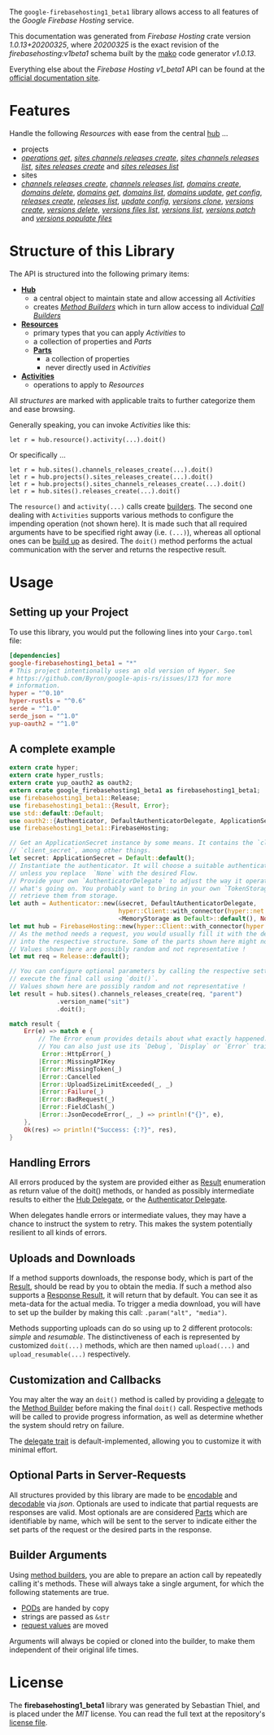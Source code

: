 <!---
DO NOT EDIT !
This file was generated automatically from 'src/mako/api/README.md.mako'
DO NOT EDIT !
-->
The `google-firebasehosting1_beta1` library allows access to all features of the *Google Firebase Hosting* service.

This documentation was generated from *Firebase Hosting* crate version *1.0.13+20200325*, where *20200325* is the exact revision of the *firebasehosting:v1beta1* schema built by the [mako](http://www.makotemplates.org/) code generator *v1.0.13*.

Everything else about the *Firebase Hosting* *v1_beta1* API can be found at the
[official documentation site](https://firebase.google.com/docs/hosting/).
# Features

Handle the following *Resources* with ease from the central [hub](https://docs.rs/google-firebasehosting1_beta1/1.0.13+20200325/google_firebasehosting1_beta1/struct.FirebaseHosting.html) ... 

* projects
 * [*operations get*](https://docs.rs/google-firebasehosting1_beta1/1.0.13+20200325/google_firebasehosting1_beta1/struct.ProjectOperationGetCall.html), [*sites channels releases create*](https://docs.rs/google-firebasehosting1_beta1/1.0.13+20200325/google_firebasehosting1_beta1/struct.ProjectSiteChannelReleaseCreateCall.html), [*sites channels releases list*](https://docs.rs/google-firebasehosting1_beta1/1.0.13+20200325/google_firebasehosting1_beta1/struct.ProjectSiteChannelReleaseListCall.html), [*sites releases create*](https://docs.rs/google-firebasehosting1_beta1/1.0.13+20200325/google_firebasehosting1_beta1/struct.ProjectSiteReleaseCreateCall.html) and [*sites releases list*](https://docs.rs/google-firebasehosting1_beta1/1.0.13+20200325/google_firebasehosting1_beta1/struct.ProjectSiteReleaseListCall.html)
* sites
 * [*channels releases create*](https://docs.rs/google-firebasehosting1_beta1/1.0.13+20200325/google_firebasehosting1_beta1/struct.SiteChannelReleaseCreateCall.html), [*channels releases list*](https://docs.rs/google-firebasehosting1_beta1/1.0.13+20200325/google_firebasehosting1_beta1/struct.SiteChannelReleaseListCall.html), [*domains create*](https://docs.rs/google-firebasehosting1_beta1/1.0.13+20200325/google_firebasehosting1_beta1/struct.SiteDomainCreateCall.html), [*domains delete*](https://docs.rs/google-firebasehosting1_beta1/1.0.13+20200325/google_firebasehosting1_beta1/struct.SiteDomainDeleteCall.html), [*domains get*](https://docs.rs/google-firebasehosting1_beta1/1.0.13+20200325/google_firebasehosting1_beta1/struct.SiteDomainGetCall.html), [*domains list*](https://docs.rs/google-firebasehosting1_beta1/1.0.13+20200325/google_firebasehosting1_beta1/struct.SiteDomainListCall.html), [*domains update*](https://docs.rs/google-firebasehosting1_beta1/1.0.13+20200325/google_firebasehosting1_beta1/struct.SiteDomainUpdateCall.html), [*get config*](https://docs.rs/google-firebasehosting1_beta1/1.0.13+20200325/google_firebasehosting1_beta1/struct.SiteGetConfigCall.html), [*releases create*](https://docs.rs/google-firebasehosting1_beta1/1.0.13+20200325/google_firebasehosting1_beta1/struct.SiteReleaseCreateCall.html), [*releases list*](https://docs.rs/google-firebasehosting1_beta1/1.0.13+20200325/google_firebasehosting1_beta1/struct.SiteReleaseListCall.html), [*update config*](https://docs.rs/google-firebasehosting1_beta1/1.0.13+20200325/google_firebasehosting1_beta1/struct.SiteUpdateConfigCall.html), [*versions clone*](https://docs.rs/google-firebasehosting1_beta1/1.0.13+20200325/google_firebasehosting1_beta1/struct.SiteVersionCloneCall.html), [*versions create*](https://docs.rs/google-firebasehosting1_beta1/1.0.13+20200325/google_firebasehosting1_beta1/struct.SiteVersionCreateCall.html), [*versions delete*](https://docs.rs/google-firebasehosting1_beta1/1.0.13+20200325/google_firebasehosting1_beta1/struct.SiteVersionDeleteCall.html), [*versions files list*](https://docs.rs/google-firebasehosting1_beta1/1.0.13+20200325/google_firebasehosting1_beta1/struct.SiteVersionFileListCall.html), [*versions list*](https://docs.rs/google-firebasehosting1_beta1/1.0.13+20200325/google_firebasehosting1_beta1/struct.SiteVersionListCall.html), [*versions patch*](https://docs.rs/google-firebasehosting1_beta1/1.0.13+20200325/google_firebasehosting1_beta1/struct.SiteVersionPatchCall.html) and [*versions populate files*](https://docs.rs/google-firebasehosting1_beta1/1.0.13+20200325/google_firebasehosting1_beta1/struct.SiteVersionPopulateFileCall.html)




# Structure of this Library

The API is structured into the following primary items:

* **[Hub](https://docs.rs/google-firebasehosting1_beta1/1.0.13+20200325/google_firebasehosting1_beta1/struct.FirebaseHosting.html)**
    * a central object to maintain state and allow accessing all *Activities*
    * creates [*Method Builders*](https://docs.rs/google-firebasehosting1_beta1/1.0.13+20200325/google_firebasehosting1_beta1/trait.MethodsBuilder.html) which in turn
      allow access to individual [*Call Builders*](https://docs.rs/google-firebasehosting1_beta1/1.0.13+20200325/google_firebasehosting1_beta1/trait.CallBuilder.html)
* **[Resources](https://docs.rs/google-firebasehosting1_beta1/1.0.13+20200325/google_firebasehosting1_beta1/trait.Resource.html)**
    * primary types that you can apply *Activities* to
    * a collection of properties and *Parts*
    * **[Parts](https://docs.rs/google-firebasehosting1_beta1/1.0.13+20200325/google_firebasehosting1_beta1/trait.Part.html)**
        * a collection of properties
        * never directly used in *Activities*
* **[Activities](https://docs.rs/google-firebasehosting1_beta1/1.0.13+20200325/google_firebasehosting1_beta1/trait.CallBuilder.html)**
    * operations to apply to *Resources*

All *structures* are marked with applicable traits to further categorize them and ease browsing.

Generally speaking, you can invoke *Activities* like this:

```Rust,ignore
let r = hub.resource().activity(...).doit()
```

Or specifically ...

```ignore
let r = hub.sites().channels_releases_create(...).doit()
let r = hub.projects().sites_releases_create(...).doit()
let r = hub.projects().sites_channels_releases_create(...).doit()
let r = hub.sites().releases_create(...).doit()
```

The `resource()` and `activity(...)` calls create [builders][builder-pattern]. The second one dealing with `Activities` 
supports various methods to configure the impending operation (not shown here). It is made such that all required arguments have to be 
specified right away (i.e. `(...)`), whereas all optional ones can be [build up][builder-pattern] as desired.
The `doit()` method performs the actual communication with the server and returns the respective result.

# Usage

## Setting up your Project

To use this library, you would put the following lines into your `Cargo.toml` file:

```toml
[dependencies]
google-firebasehosting1_beta1 = "*"
# This project intentionally uses an old version of Hyper. See
# https://github.com/Byron/google-apis-rs/issues/173 for more
# information.
hyper = "^0.10"
hyper-rustls = "^0.6"
serde = "^1.0"
serde_json = "^1.0"
yup-oauth2 = "^1.0"
```

## A complete example

```Rust
extern crate hyper;
extern crate hyper_rustls;
extern crate yup_oauth2 as oauth2;
extern crate google_firebasehosting1_beta1 as firebasehosting1_beta1;
use firebasehosting1_beta1::Release;
use firebasehosting1_beta1::{Result, Error};
use std::default::Default;
use oauth2::{Authenticator, DefaultAuthenticatorDelegate, ApplicationSecret, MemoryStorage};
use firebasehosting1_beta1::FirebaseHosting;

// Get an ApplicationSecret instance by some means. It contains the `client_id` and 
// `client_secret`, among other things.
let secret: ApplicationSecret = Default::default();
// Instantiate the authenticator. It will choose a suitable authentication flow for you, 
// unless you replace  `None` with the desired Flow.
// Provide your own `AuthenticatorDelegate` to adjust the way it operates and get feedback about 
// what's going on. You probably want to bring in your own `TokenStorage` to persist tokens and
// retrieve them from storage.
let auth = Authenticator::new(&secret, DefaultAuthenticatorDelegate,
                              hyper::Client::with_connector(hyper::net::HttpsConnector::new(hyper_rustls::TlsClient::new())),
                              <MemoryStorage as Default>::default(), None);
let mut hub = FirebaseHosting::new(hyper::Client::with_connector(hyper::net::HttpsConnector::new(hyper_rustls::TlsClient::new())), auth);
// As the method needs a request, you would usually fill it with the desired information
// into the respective structure. Some of the parts shown here might not be applicable !
// Values shown here are possibly random and not representative !
let mut req = Release::default();

// You can configure optional parameters by calling the respective setters at will, and
// execute the final call using `doit()`.
// Values shown here are possibly random and not representative !
let result = hub.sites().channels_releases_create(req, "parent")
             .version_name("sit")
             .doit();

match result {
    Err(e) => match e {
        // The Error enum provides details about what exactly happened.
        // You can also just use its `Debug`, `Display` or `Error` traits
         Error::HttpError(_)
        |Error::MissingAPIKey
        |Error::MissingToken(_)
        |Error::Cancelled
        |Error::UploadSizeLimitExceeded(_, _)
        |Error::Failure(_)
        |Error::BadRequest(_)
        |Error::FieldClash(_)
        |Error::JsonDecodeError(_, _) => println!("{}", e),
    },
    Ok(res) => println!("Success: {:?}", res),
}

```
## Handling Errors

All errors produced by the system are provided either as [Result](https://docs.rs/google-firebasehosting1_beta1/1.0.13+20200325/google_firebasehosting1_beta1/enum.Result.html) enumeration as return value of 
the doit() methods, or handed as possibly intermediate results to either the 
[Hub Delegate](https://docs.rs/google-firebasehosting1_beta1/1.0.13+20200325/google_firebasehosting1_beta1/trait.Delegate.html), or the [Authenticator Delegate](https://docs.rs/yup-oauth2/*/yup_oauth2/trait.AuthenticatorDelegate.html).

When delegates handle errors or intermediate values, they may have a chance to instruct the system to retry. This 
makes the system potentially resilient to all kinds of errors.

## Uploads and Downloads
If a method supports downloads, the response body, which is part of the [Result](https://docs.rs/google-firebasehosting1_beta1/1.0.13+20200325/google_firebasehosting1_beta1/enum.Result.html), should be
read by you to obtain the media.
If such a method also supports a [Response Result](https://docs.rs/google-firebasehosting1_beta1/1.0.13+20200325/google_firebasehosting1_beta1/trait.ResponseResult.html), it will return that by default.
You can see it as meta-data for the actual media. To trigger a media download, you will have to set up the builder by making
this call: `.param("alt", "media")`.

Methods supporting uploads can do so using up to 2 different protocols: 
*simple* and *resumable*. The distinctiveness of each is represented by customized 
`doit(...)` methods, which are then named `upload(...)` and `upload_resumable(...)` respectively.

## Customization and Callbacks

You may alter the way an `doit()` method is called by providing a [delegate](https://docs.rs/google-firebasehosting1_beta1/1.0.13+20200325/google_firebasehosting1_beta1/trait.Delegate.html) to the 
[Method Builder](https://docs.rs/google-firebasehosting1_beta1/1.0.13+20200325/google_firebasehosting1_beta1/trait.CallBuilder.html) before making the final `doit()` call. 
Respective methods will be called to provide progress information, as well as determine whether the system should 
retry on failure.

The [delegate trait](https://docs.rs/google-firebasehosting1_beta1/1.0.13+20200325/google_firebasehosting1_beta1/trait.Delegate.html) is default-implemented, allowing you to customize it with minimal effort.

## Optional Parts in Server-Requests

All structures provided by this library are made to be [encodable](https://docs.rs/google-firebasehosting1_beta1/1.0.13+20200325/google_firebasehosting1_beta1/trait.RequestValue.html) and 
[decodable](https://docs.rs/google-firebasehosting1_beta1/1.0.13+20200325/google_firebasehosting1_beta1/trait.ResponseResult.html) via *json*. Optionals are used to indicate that partial requests are responses 
are valid.
Most optionals are are considered [Parts](https://docs.rs/google-firebasehosting1_beta1/1.0.13+20200325/google_firebasehosting1_beta1/trait.Part.html) which are identifiable by name, which will be sent to 
the server to indicate either the set parts of the request or the desired parts in the response.

## Builder Arguments

Using [method builders](https://docs.rs/google-firebasehosting1_beta1/1.0.13+20200325/google_firebasehosting1_beta1/trait.CallBuilder.html), you are able to prepare an action call by repeatedly calling it's methods.
These will always take a single argument, for which the following statements are true.

* [PODs][wiki-pod] are handed by copy
* strings are passed as `&str`
* [request values](https://docs.rs/google-firebasehosting1_beta1/1.0.13+20200325/google_firebasehosting1_beta1/trait.RequestValue.html) are moved

Arguments will always be copied or cloned into the builder, to make them independent of their original life times.

[wiki-pod]: http://en.wikipedia.org/wiki/Plain_old_data_structure
[builder-pattern]: http://en.wikipedia.org/wiki/Builder_pattern
[google-go-api]: https://github.com/google/google-api-go-client

# License
The **firebasehosting1_beta1** library was generated by Sebastian Thiel, and is placed 
under the *MIT* license.
You can read the full text at the repository's [license file][repo-license].

[repo-license]: https://github.com/Byron/google-apis-rsblob/master/LICENSE.md
